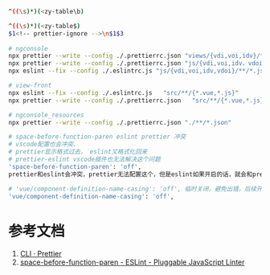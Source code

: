 ```bash
^((\s)*)(<zy-table\b)

^((\s)*)(<zy-table$)
$1<!-- prettier-ignore -->\n$1$3
  
# ngconsole
npx prettier --write --config ./.prettierrc.json "views/{vdi,voi,idv}/**/*.html"
npx prettier --write --config ./.prettierrc.json "js/{vdi,voi,idv，vdoi}/**/*.json"
npx eslint --fix --config ./.eslintrc.js "js/{vdi,voi,idv,vdoi}/**/*.js"

# view-front
npx eslint --fix --config ./.eslintrc.js   "src/**/{*.vue,*.js}"
npx prettier --write --config ./.prettierrc.json   "src/**/{*.vue,*.js}"

# ngconsole_resources
npx prettier --write --config ./.prettierrc.json "./**/*.json"

# space-before-function-paren eslint prettier 冲突
# vscode配置也会冲突、
# prettier显示格式过去， eslint又格式化回来
# prettier-eslint vscode插件也无法解决这个问题
'space-before-function-paren': 'off',
prettier和eslint会冲突，prettier无法配置这个，但是eslint如果开启的话，就会和prettier冲突

# 'vue/component-definition-name-casing': 'off', 临时关闭，避免出错，后续开启避免后续有问题
'vue/component-definition-name-casing': 'off',

```
# 参考文档
1. [CLI · Prettier](https://prettier.io/docs/en/cli#--find-config-path-and---config)
2. [space-before-function-paren - ESLint - Pluggable JavaScript Linter](https://eslint.org/docs/latest/rules/space-before-function-paren)